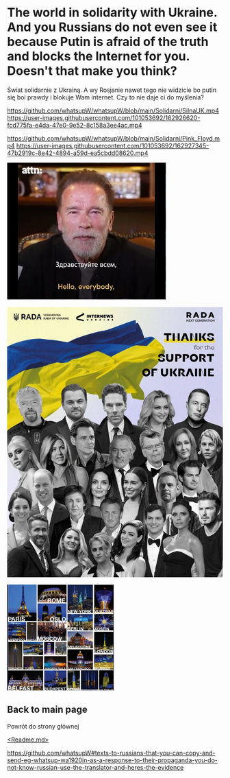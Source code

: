 # The world in solidarity with Ukraine. And you Russians do not even see it because Putin is afraid of the truth and blocks the Internet for you. Doesn't that make you think?
Świat solidarnie z Ukrainą. A wy Rosjanie nawet tego nie widzicie bo putin się boi prawdy i blokuje Wam internet. Czy to nie daje ci do myślenia?

https://github.com/whatsupW/whatsupW/blob/main/Solidarni/SilnaUK.mp4
https://user-images.githubusercontent.com/101053692/162926620-fcd775fa-e4da-47e0-9e52-8c158a3ee4ac.mp4

https://github.com/whatsupW/whatsupW/blob/main/Solidarni/Pink_Floyd.mp4
https://user-images.githubusercontent.com/101053692/162927345-47b2919c-8e42-4894-a59d-ea5cbdd08620.mp4



[![Arnold](https://github.com/whatsupW/whatsupW/blob/main/img/2/Arnold_Schwarzenegger.PNG)](https://github.com/whatsupW/whatsupW/blob/main/Arnold_Schwarzenegger.mp4?raw=true)

![Idole.jpg](https://github.com/whatsupW/whatsupW/blob/main/img/2/Idole.jpg)

![Miasta.jpg](https://github.com/whatsupW/whatsupW/blob/main/img/2/miasta.PNG)

## Back to main page
Powrót do strony głównej

[<Readme.md>](<https://github.com/whatsupW/whatsupW/blob/main/README.md#texts-to-russians-that-you-can-copy-and-send-eg-whatsup-wa1920in-as-a-response-to-their-propaganda-you-do-not-know-russian-use-the-translator-and-heres-the-evidence>)

https://github.com/whatsupW#texts-to-russians-that-you-can-copy-and-send-eg-whatsup-wa1920in-as-a-response-to-their-propaganda-you-do-not-know-russian-use-the-translator-and-heres-the-evidence
